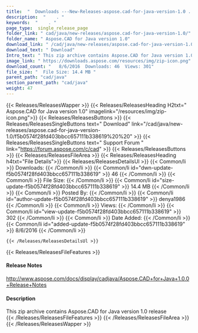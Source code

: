 ```yaml
---
title:  "  Downloads ---New-Releases-aspose.cad-for-java-version-1.0 . " 
description:  "    . " 
keywords:  "    . " 
page_type:  single_release_page
folder_link: " cad/java/new-releases/aspose.cad-for-java-version-1.0/"
folder_name: " Aspose.CAD for Java version 1.0"
download_link: " /cad/java/new-releases/aspose.cad-for-java-version-1.0/f5b0574f28fd403bbcc657111b338619"
download_text: " Download"
Intro_text: " This zip archive contains Aspose.CAD for Java version 1.0 release"
image_link: " https://downloads.aspose.com/resources/img/zip-icon.png"
download_count: "   8/6/2016  Downloads: 46  Views: 301"
file_size: "  File Size: 14.4 MB "
parent_path: "cad/java"
section_parent_path: "cad/java"
weight: 47 
---
```


{{< Releases/ReleasesWapper >}}
  {{< Releases/ReleasesHeading H2txt=" Aspose.CAD for Java version 1.0" imagelink="/resources/img/zip-icon.png">}}
  {{< Releases/ReleasesButtons >}}
    {{< Releases/ReleasesSingleButtons text=" Download" link="/cad/java/new-releases/aspose.cad-for-java-version-1.0/f5b0574f28fd403bbcc657111b338619%20%20" >}}
    {{< Releases/ReleasesSingleButtons text=" Support Forum " link="https://forum.aspose.com/c/cad" >}}
  {{< Releases/ReleasesButtons >}}
  {{< Releases/ReleasesFileArea >}}
    {{< Releases/ReleasesHeading h4txt="File Details">}}
    {{< Releases/ReleasesDetailsUl >}}
            {{< Common/li  >}} Downloads: {{< /Common/li >}} 
      {{< Common/li id="dwn-update-f5b0574f28fd403bbcc657111b338619" >}} 46 {{< /Common/li >}} 
      {{< Common/li  >}} File Size: {{< /Common/li >}} 
      {{< Common/li id="size-update-f5b0574f28fd403bbcc657111b338619" >}} 14.4 MB {{< /Common/li >}} 
      {{< Common/li  >}} Posted By: {{< /Common/li >}} 
      {{< Common/li id="author-update-f5b0574f28fd403bbcc657111b338619" >}} denya1986 {{< /Common/li >}} 
      {{< Common/li  >}} Views: {{< /Common/li >}} 
      {{< Common/li id="view-update-f5b0574f28fd403bbcc657111b338619" >}} 302 {{< /Common/li >}} 
      {{< Common/li  >}} Date Added: {{< /Common/li >}} 
      {{< Common/li id="added-update-f5b0574f28fd403bbcc657111b338619" >}} 8/6/2016 {{< /Common/li >}} 

    {{< /Releases/ReleasesDetailsUl >}}

  {{< Releases/ReleasesFileFeatures >}}
      <h4>Release Notes</h4><div><a href="http://www.aspose.com/docs/display/cadjava/Aspose.CAD+for+Java+1.0.0+Release+Notes">http://www.aspose.com/docs/display/cadjava/Aspose.CAD+for+Java+1.0.0+Release+Notes</a></div><h4>Description</h4><div class="HTMLDescription">This zip archive contains Aspose.CAD for Java version 1.0 release</div>
  {{< /Releases/ReleasesFileFeatures >}}
 {{< /Releases/ReleasesFileArea >}}
{{< /Releases/ReleasesWapper >}}


